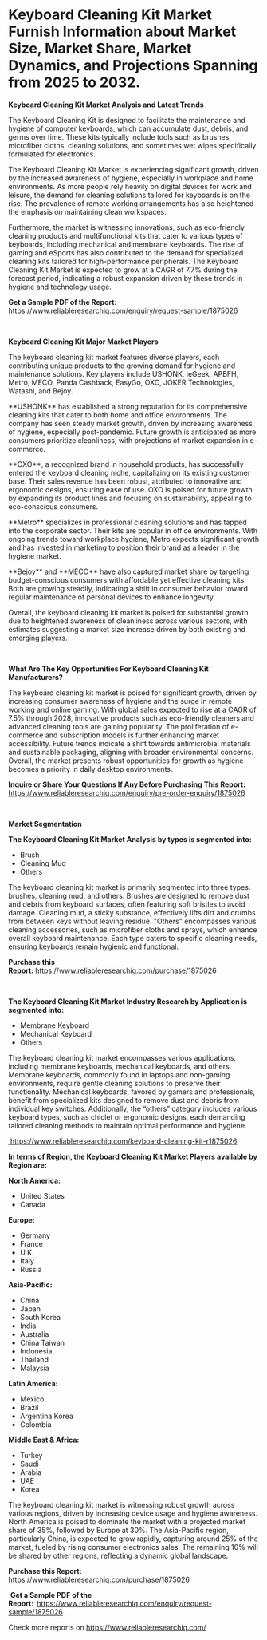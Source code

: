 <p><h1>Keyboard Cleaning Kit Market Furnish Information about Market Size, Market Share, Market Dynamics, and Projections Spanning from 2025 to 2032.</h1></p><p><strong>Keyboard Cleaning Kit Market Analysis and Latest Trends</strong></p>
<p><p>The Keyboard Cleaning Kit is designed to facilitate the maintenance and hygiene of computer keyboards, which can accumulate dust, debris, and germs over time. These kits typically include tools such as brushes, microfiber cloths, cleaning solutions, and sometimes wet wipes specifically formulated for electronics. </p><p>The Keyboard Cleaning Kit Market is experiencing significant growth, driven by the increased awareness of hygiene, especially in workplace and home environments. As more people rely heavily on digital devices for work and leisure, the demand for cleaning solutions tailored for keyboards is on the rise. The prevalence of remote working arrangements has also heightened the emphasis on maintaining clean workspaces. </p><p>Furthermore, the market is witnessing innovations, such as eco-friendly cleaning products and multifunctional kits that cater to various types of keyboards, including mechanical and membrane keyboards. The rise of gaming and eSports has also contributed to the demand for specialized cleaning kits tailored for high-performance peripherals. The Keyboard Cleaning Kit Market is expected to grow at a CAGR of 7.7% during the forecast period, indicating a robust expansion driven by these trends in hygiene and technology usage.</p></p>
<p><strong>Get a Sample PDF of the Report:&nbsp;</strong> <a href="https://www.reliableresearchiq.com/enquiry/request-sample/1875026?utm_campaign=2122&utm_medium=2&utm_source=Github&utm_content=ia&utm_term=09022025&utm_id=keyboard-cleaning-kit">https://www.reliableresearchiq.com/enquiry/request-sample/1875026</a></p>
<p>&nbsp;</p>
<p><strong>Keyboard Cleaning Kit Major Market Players</strong></p>
<p><p>The keyboard cleaning kit market features diverse players, each contributing unique products to the growing demand for hygiene and maintenance solutions. Key players include USHONK, ieGeek, APBFH, Metro, MECO, Panda Cashback, EasyGo, OXO, JOKER Technologies, Watashi, and Bejoy.</p><p>**USHONK** has established a strong reputation for its comprehensive cleaning kits that cater to both home and office environments. The company has seen steady market growth, driven by increasing awareness of hygiene, especially post-pandemic. Future growth is anticipated as more consumers prioritize cleanliness, with projections of market expansion in e-commerce.</p><p>**OXO**, a recognized brand in household products, has successfully entered the keyboard cleaning niche, capitalizing on its existing customer base. Their sales revenue has been robust, attributed to innovative and ergonomic designs, ensuring ease of use. OXO is poised for future growth by expanding its product lines and focusing on sustainability, appealing to eco-conscious consumers.</p><p>**Metro** specializes in professional cleaning solutions and has tapped into the corporate sector. Their kits are popular in office environments. With ongoing trends toward workplace hygiene, Metro expects significant growth and has invested in marketing to position their brand as a leader in the hygiene market.</p><p>**Bejoy** and **MECO** have also captured market share by targeting budget-conscious consumers with affordable yet effective cleaning kits. Both are growing steadily, indicating a shift in consumer behavior toward regular maintenance of personal devices to enhance longevity.</p><p>Overall, the keyboard cleaning kit market is poised for substantial growth due to heightened awareness of cleanliness across various sectors, with estimates suggesting a market size increase driven by both existing and emerging players.</p></p>
<p>&nbsp;</p>
<p><strong>What Are The Key Opportunities For Keyboard Cleaning Kit Manufacturers?</strong></p>
<p><p>The keyboard cleaning kit market is poised for significant growth, driven by increasing consumer awareness of hygiene and the surge in remote working and online gaming. With global sales expected to rise at a CAGR of 7.5% through 2028, innovative products such as eco-friendly cleaners and advanced cleaning tools are gaining popularity. The proliferation of e-commerce and subscription models is further enhancing market accessibility. Future trends indicate a shift towards antimicrobial materials and sustainable packaging, aligning with broader environmental concerns. Overall, the market presents robust opportunities for growth as hygiene becomes a priority in daily desktop environments.</p></p>
<p><strong>Inquire or Share Your Questions If Any Before Purchasing This Report:</strong> <a href="https://www.reliableresearchiq.com/enquiry/pre-order-enquiry/1875026?utm_campaign=2122&utm_medium=2&utm_source=Github&utm_content=ia&utm_term=09022025&utm_id=keyboard-cleaning-kit">https://www.reliableresearchiq.com/enquiry/pre-order-enquiry/1875026</a></p>
<p>&nbsp;</p>
<p><strong>Market Segmentation</strong></p>
<p><strong>The Keyboard Cleaning Kit Market Analysis by types is segmented into:</strong></p>
<p><ul><li>Brush</li><li>Cleaning Mud</li><li>Others</li></ul></p>
<p><p>The keyboard cleaning kit market is primarily segmented into three types: brushes, cleaning mud, and others. Brushes are designed to remove dust and debris from keyboard surfaces, often featuring soft bristles to avoid damage. Cleaning mud, a sticky substance, effectively lifts dirt and crumbs from between keys without leaving residue. "Others" encompasses various cleaning accessories, such as microfiber cloths and sprays, which enhance overall keyboard maintenance. Each type caters to specific cleaning needs, ensuring keyboards remain hygienic and functional.</p></p>
<p><strong>Purchase this Report:&nbsp;</strong><a href="https://www.reliableresearchiq.com/purchase/1875026?utm_campaign=2122&utm_medium=2&utm_source=Github&utm_content=ia&utm_term=09022025&utm_id=keyboard-cleaning-kit">https://www.reliableresearchiq.com/purchase/1875026</a></p>
<p>&nbsp;</p>
<p><strong>The Keyboard Cleaning Kit Market Industry Research by Application is segmented into:</strong></p>
<p><ul><li>Membrane Keyboard</li><li>Mechanical Keyboard</li><li>Others</li></ul></p>
<p><p>The keyboard cleaning kit market encompasses various applications, including membrane keyboards, mechanical keyboards, and others. Membrane keyboards, commonly found in laptops and non-gaming environments, require gentle cleaning solutions to preserve their functionality. Mechanical keyboards, favored by gamers and professionals, benefit from specialized kits designed to remove dust and debris from individual key switches. Additionally, the “others” category includes various keyboard types, such as chiclet or ergonomic designs, each demanding tailored cleaning methods to maintain optimal performance and hygiene.</p></p>
<p><a href="https://www.reliableresearchiq.com/keyboard-cleaning-kit-r1875026?utm_campaign=2122&utm_medium=2&utm_source=Github&utm_content=ia&utm_term=09022025&utm_id=keyboard-cleaning-kit">&nbsp;https://www.reliableresearchiq.com/keyboard-cleaning-kit-r1875026</a></p>
<p><strong>In terms of Region, the Keyboard Cleaning Kit Market Players available by Region are:</strong></p>
<p>
    <p> <strong> North America: </strong>
        <ul>
            <li>United States</li>
            <li>Canada</li>
        </ul>
        </p> 
    <p> <strong> Europe: </strong>
        <ul>
            <li>Germany</li>
            <li>France</li>
            <li>U.K.</li>
            <li>Italy</li>
            <li>Russia</li>
        </ul>
        </p> 
    <p> <strong> Asia-Pacific: </strong>
        <ul>
            <li>China</li>
            <li>Japan</li>
            <li>South Korea</li>
            <li>India</li>
            <li>Australia</li>
            <li>China Taiwan</li>
            <li>Indonesia</li>
            <li>Thailand</li>
            <li>Malaysia</li>
        </ul>
        </p> 
    <p> <strong> Latin America: </strong>
        <ul>
            <li>Mexico</li>
            <li>Brazil</li>
            <li>Argentina Korea</li>
            <li>Colombia</li>
        </ul>
        </p> 
    <p> <strong> Middle East & Africa: </strong>
        <ul>
            <li>Turkey</li>
            <li>Saudi</li>
            <li>Arabia</li>
            <li>UAE</li>
            <li>Korea</li>
        </ul>
    </p>
    </p>
<p><p>The keyboard cleaning kit market is witnessing robust growth across various regions, driven by increasing device usage and hygiene awareness. North America is poised to dominate the market with a projected market share of 35%, followed by Europe at 30%. The Asia-Pacific region, particularly China, is expected to grow rapidly, capturing around 25% of the market, fueled by rising consumer electronics sales. The remaining 10% will be shared by other regions, reflecting a dynamic global landscape.</p></p>
<p><strong>Purchase this Report: </strong><a href="https://www.reliableresearchiq.com/purchase/1875026?utm_campaign=2122&utm_medium=2&utm_source=Github&utm_content=ia&utm_term=09022025&utm_id=keyboard-cleaning-kit">https://www.reliableresearchiq.com/purchase/1875026</a></p>
<p>&nbsp;<strong>Get a Sample PDF of the Report:&nbsp;&nbsp;</strong><a href="https://www.reliableresearchiq.com/enquiry/request-sample/1875026?utm_campaign=2122&utm_medium=2&utm_source=Github&utm_content=ia&utm_term=09022025&utm_id=keyboard-cleaning-kit">https://www.reliableresearchiq.com/enquiry/request-sample/1875026</a></p>
<p><strong></strong></p>
<p>Check more reports on <a href="https://www.reliableresearchiq.com/?utm_campaign=2122&utm_medium=2&utm_source=Github&utm_content=ia&utm_term=09022025&utm_id=keyboard-cleaning-kit">https://www.reliableresearchiq.com/</a></p>